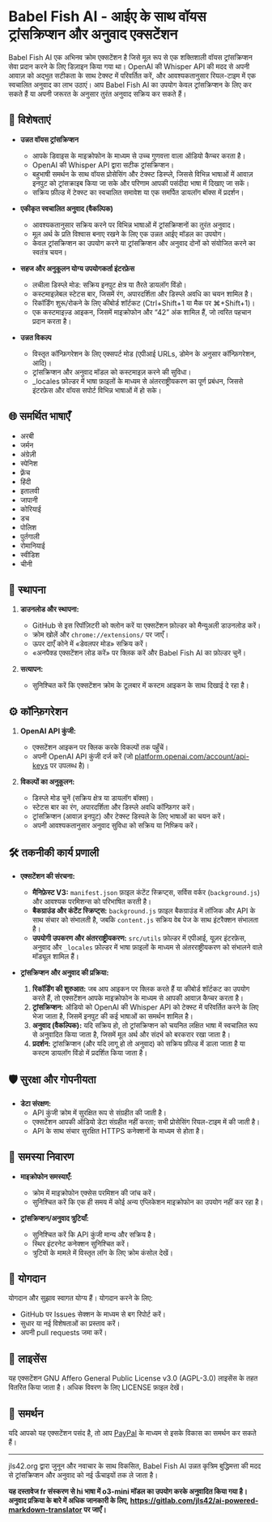 # Babel Fish AI - आईए के साथ वॉयस ट्रांसक्रिप्शन और अनुवाद एक्सटेंशन

Babel Fish AI एक अभिनव क्रोम एक्सटेंशन है जिसे मूल रूप से एक शक्तिशाली वॉयस ट्रांसक्रिप्शन सेवा प्रदान करने के लिए डिज़ाइन किया गया था। OpenAI की Whisper API की मदद से अपनी आवाज़ को अद्भुत सटीकता के साथ टेक्स्ट में परिवर्तित करें, और आवश्यकतानुसार रियल-टाइम में एक स्वचालित अनुवाद का लाभ उठाएं। आप Babel Fish AI का उपयोग केवल ट्रांसक्रिप्शन के लिए कर सकते हैं या अपनी जरूरत के अनुसार तुरंत अनुवाद सक्रिय कर सकते हैं।

## 🌟 विशेषताएं

- **उन्नत वॉयस ट्रांसक्रिप्शन**
  - आपके डिवाइस के माइक्रोफोन के माध्यम से उच्च गुणवत्ता वाला ऑडियो कैप्चर करता है।
  - OpenAI की Whisper API द्वारा सटीक ट्रांसक्रिप्शन।
  - बहुभाषी समर्थन के साथ वॉयस प्रोसेसिंग और टेक्स्ट डिस्प्ले, जिससे विभिन्न भाषाओं में आवाज़ इनपुट को ट्रांसक्राइब किया जा सके और परिणाम आपकी पसंदीदा भाषा में दिखाए जा सकें।
  - सक्रिय फ़ील्ड में टेक्स्ट का स्वचालित समावेश या एक समर्पित डायलॉग बॉक्स में प्रदर्शन।

- **एकीकृत स्वचालित अनुवाद (वैकल्पिक)**
  - आवश्यकतानुसार सक्रिय करने पर विभिन्न भाषाओं में ट्रांसक्रिप्शनों का तुरंत अनुवाद।
  - मूल अर्थ के प्रति विश्वास बनाए रखने के लिए एक उन्नत आईए मॉडल का उपयोग।
  - केवल ट्रांसक्रिप्शन का उपयोग करने या ट्रांसक्रिप्शन और अनुवाद दोनों को संयोजित करने का स्वतंत्र चयन।

- **सहज और अनुकूलन योग्य उपयोगकर्ता इंटरफ़ेस**
  - लचीला डिस्प्ले मोड: सक्रिय इनपुट क्षेत्र या तैरते डायलॉग विंडो।
  - कस्टमाइज़ेबल स्टेटस बार, जिसमें रंग, अपारदर्शिता और डिस्प्ले अवधि का चयन शामिल है।
  - रिकॉर्डिंग शुरू/रोकने के लिए कीबोर्ड शॉर्टकट (Ctrl+Shift+1 या मैक पर ⌘+Shift+1)।
  - एक कस्टमाइज़्ड आइकन, जिसमें माइक्रोफोन और “42” अंक शामिल हैं, जो त्वरित पहचान प्रदान करता है।

- **उन्नत विकल्प**
  - विस्तृत कॉन्फ़िगरेशन के लिए एक्सपर्ट मोड (एपीआई URLs, डोमेन के अनुसार कॉन्फ़िगरेशन, आदि)।
  - ट्रांसक्रिप्शन और अनुवाद मॉडल को कस्टमाइज़ करने की सुविधा।
  - _locales फ़ोल्डर में भाषा फ़ाइलों के माध्यम से अंतरराष्ट्रीयकरण का पूर्ण प्रबंधन, जिससे इंटरफ़ेस और वॉयस सपोर्ट विभिन्न भाषाओं में हो सके।

## 🌐 समर्थित भाषाएँ

- अरबी
- जर्मन
- अंग्रेज़ी
- स्पेनिश
- फ़्रेंच
- हिंदी
- इतालवी
- जापानी
- कोरियाई
- डच
- पोलिश
- पुर्तगाली
- रोमानियाई
- स्वीडिश
- चीनी

## 🚀 स्थापना

1. **डाउनलोड और स्थापना:**
   - GitHub से इस रिपॉज़िटरी को क्लोन करें या एक्सटेंशन फ़ोल्डर को मैन्युअली डाउनलोड करें।
   - क्रोम खोलें और `chrome://extensions/` पर जाएँ।
   - ऊपर दाएँ कोने में «डेवलपर मोड» सक्रिय करें।
   - «अनपैक्ड एक्सटेंशन लोड करें» पर क्लिक करें और Babel Fish AI का फ़ोल्डर चुनें।

2. **सत्यापन:**
   - सुनिश्चित करें कि एक्सटेंशन क्रोम के टूलबार में कस्टम आइकन के साथ दिखाई दे रहा है।

## ⚙️ कॉन्फ़िगरेशन

1. **OpenAI API कुंजी:**
   - एक्सटेंशन आइकन पर क्लिक करके विकल्पों तक पहुँचें।
   - अपनी OpenAI API कुंजी दर्ज करें (जो [platform.openai.com/account/api-keys](https://platform.openai.com/account/api-keys) पर उपलब्ध है)।

2. **विकल्पों का अनुकूलन:**
   - डिस्प्ले मोड चुनें (सक्रिय क्षेत्र या डायलॉग बॉक्स)।
   - स्टेटस बार का रंग, अपारदर्शिता और डिस्प्ले अवधि कॉन्फ़िगर करें।
   - ट्रांसक्रिप्शन (आवाज़ इनपुट) और टेक्स्ट डिस्पले के लिए भाषाओं का चयन करें।
   - अपनी आवश्यकतानुसार अनुवाद सुविधा को सक्रिय या निष्क्रिय करें।

## 🛠️ तकनीकी कार्य प्रणाली

- **एक्सटेंशन की संरचना:**
  - **मैनिफ़ेस्ट V3:** `manifest.json` फ़ाइल कंटेंट स्क्रिप्ट्स, सर्विस वर्कर (`background.js`) और आवश्यक परमिशन्स को परिभाषित करती है।
  - **बैकग्राउंड और कंटेंट स्क्रिप्ट्स:** `background.js` फ़ाइल बैकग्राउंड में लॉजिक और API के साथ संचार को संभालती है, जबकि `content.js` सक्रिय वेब पेज के साथ इंटरैक्शन संभालता है।
  - **उपयोगी उपकरण और अंतरराष्ट्रीयकरण:** `src/utils` फ़ोल्डर में एपीआई, यूज़र इंटरफ़ेस, अनुवाद और `_locales` फ़ोल्डर में भाषा फ़ाइलों के माध्यम से अंतरराष्ट्रीयकरण को संभालने वाले मॉड्यूल शामिल हैं।

- **ट्रांसक्रिप्शन और अनुवाद की प्रक्रिया:**
  1. **रिकॉर्डिंग की शुरुआत:** जब आप आइकन पर क्लिक करते हैं या कीबोर्ड शॉर्टकट का उपयोग करते हैं, तो एक्सटेंशन आपके माइक्रोफोन के माध्यम से आपकी आवाज़ कैप्चर करता है।
  2. **ट्रांसक्रिप्शन:** ऑडियो को OpenAI की Whisper API को टेक्स्ट में परिवर्तित करने के लिए भेजा जाता है, जिसमें इनपुट की कई भाषाओं का समर्थन शामिल है।
  3. **अनुवाद (वैकल्पिक):** यदि सक्रिय हो, तो ट्रांसक्रिप्शन को चयनित लक्षित भाषा में स्वचालित रूप से अनुवादित किया जाता है, जिसमें मूल अर्थ और संदर्भ को बरकरार रखा जाता है।
  4. **प्रदर्शन:** ट्रांसक्रिप्शन (और यदि लागू हो तो अनुवाद) को सक्रिय फ़ील्ड में डाला जाता है या कस्टम डायलॉग विंडो में प्रदर्शित किया जाता है।

## 🛡️ सुरक्षा और गोपनीयता

- **डेटा संरक्षण:**
  - API कुंजी क्रोम में सुरक्षित रूप से संग्रहीत की जाती है।
  - एक्सटेंशन आपकी ऑडियो डेटा संग्रहीत नहीं करता; सभी प्रोसेसिंग रियल-टाइम में की जाती है।
  - API के साथ संचार सुरक्षित HTTPS कनेक्शनों के माध्यम से होता है।

## 🔧 समस्या निवारण

- **माइक्रोफोन समस्याएँ:**
  - क्रोम में माइक्रोफोन एक्सेस परमिशन की जांच करें।
  - सुनिश्चित करें कि एक ही समय में कोई अन्य एप्लिकेशन माइक्रोफोन का उपयोग नहीं कर रहा है।

- **ट्रांसक्रिप्शन/अनुवाद त्रुटियाँ:**
  - सुनिश्चित करें कि API कुंजी मान्य और सक्रिय है।
  - स्थिर इंटरनेट कनेक्शन सुनिश्चित करें।
  - त्रुटियों के मामले में विस्तृत लॉग के लिए क्रोम कंसोल देखें।

## 🤝 योगदान

योगदान और सुझाव स्वागत योग्य हैं। योगदान करने के लिए:
- GitHub पर Issues सेक्शन के माध्यम से बग रिपोर्ट करें।
- सुधार या नई विशेषताओं का प्रस्ताव करें।
- अपनी pull requests जमा करें।

## 📄 लाइसेंस

यह एक्सटेंशन GNU Affero General Public License v3.0 (AGPL-3.0) लाइसेंस के तहत वितरित किया जाता है। अधिक विवरण के लिए LICENSE फ़ाइल देखें।

## 💝 समर्थन

यदि आपको यह एक्सटेंशन पसंद है, तो आप [PayPal](https://paypal.me/jls) के माध्यम से इसके विकास का समर्थन कर सकते हैं।

---
jls42.org द्वारा जुनून और नवाचार के साथ विकसित, Babel Fish AI उन्नत कृत्रिम बुद्धिमत्ता की मदद से ट्रांसक्रिप्शन और अनुवाद को नई ऊँचाइयों तक ले जाता है।

**यह दस्तावेज fr संस्करण से hi भाषा में o3-mini मॉडल का उपयोग करके अनुवादित किया गया है। अनुवाद प्रक्रिया के बारे में अधिक जानकारी के लिए, https://gitlab.com/jls42/ai-powered-markdown-translator पर जाएँ।**

